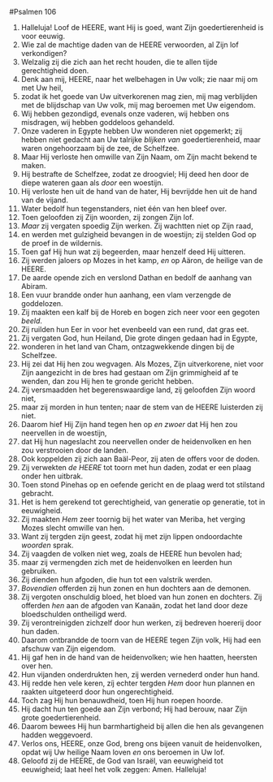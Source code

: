 #Psalmen 106
1. Halleluja! Loof de HEERE, want Hij is goed, want Zijn goedertierenheid is voor eeuwig. 
2. Wie zal de machtige daden van de HEERE verwoorden, al Zijn lof verkondigen? 
3. Welzalig zij die zich aan het recht houden, die te allen tijde gerechtigheid doen. 
4. Denk aan mij, HEERE, naar het welbehagen in Uw volk; zie naar mij om met Uw heil, 
5. zodat ik het goede van Uw uitverkorenen mag zien, mij mag verblijden met de blijdschap van Uw volk, mij mag beroemen met Uw eigendom. 
6. Wij hebben gezondigd, evenals onze vaderen, wij hebben ons misdragen, wij hebben goddeloos gehandeld. 
7. Onze vaderen in Egypte hebben Uw wonderen niet opgemerkt; zij hebben niet gedacht aan Uw talrijke *blijken van* goedertierenheid, maar waren ongehoorzaam bij de zee, de Schelfzee. 
8. Maar Hij verloste hen omwille van Zijn Naam, om Zijn macht bekend te maken. 
9. Hij bestrafte de Schelfzee, zodat ze droogviel; Hij deed hen door de diepe wateren gaan als *door* een woestijn. 
10. Hij verloste hen uit de hand van de hater, Hij bevrijdde hen uit de hand van de vijand. 
11. Water bedolf hun tegenstanders, niet één van hen bleef over. 
12. Toen geloofden zij Zijn woorden, zij zongen Zijn lof. 
13. *Maar* zij vergaten spoedig Zijn werken. Zij wachtten niet op Zijn raad, 
14. en werden met gulzigheid bevangen in de woestijn; zij stelden God op de proef in de wildernis. 
15. Toen gaf Hij hun wat zij begeerden, maar henzelf deed Hij uitteren. 
16. Zij werden jaloers op Mozes in het kamp, *en* op Aäron, de heilige van de HEERE. 
17. De aarde opende zich en verslond Dathan en bedolf de aanhang van Abiram. 
18. Een vuur brandde onder hun aanhang, een vlam verzengde de goddelozen. 
19. Zij maakten een kalf bij de Horeb en bogen zich neer voor een gegoten *beeld*. 
20. Zij ruilden hun Eer in voor het evenbeeld van een rund, dat gras eet. 
21. Zij vergaten God, hun Heiland, Die grote dingen gedaan had in Egypte, 
22. wonderen in het land van Cham, ontzagwekkende dingen bij de Schelfzee. 
23. Hij zei dat Hij hen zou wegvagen. Als Mozes, Zijn uitverkorene, niet voor Zijn aangezicht in de bres had gestaan om Zijn grimmigheid af te wenden, dan zou Hij hen te gronde gericht hebben. 
24. Zij versmaadden het begerenswaardige land, zij geloofden Zijn woord niet, 
25. maar zij morden in hun tenten; naar de stem van de HEERE luisterden zij niet. 
26. Daarom hief Hij Zijn hand tegen hen op *en zwoer* dat Hij hen zou neervellen in de woestijn, 
27. dat Hij hun nageslacht zou neervellen onder de heidenvolken en hen zou verstrooien door de landen. 
28. Ook koppelden zij zich aan Baäl-Peor, zij aten de offers voor de doden. 
29. Zij verwekten *de HEERE* tot toorn met hun daden, zodat er een plaag onder hen uitbrak. 
30. Toen stond Pinehas op en oefende gericht en de plaag werd tot stilstand gebracht. 
31. Het is hem gerekend tot gerechtigheid, van generatie op generatie, tot in eeuwigheid. 
32. Zij maakten *Hem* zeer toornig bij het water van Meriba, het verging Mozes slecht omwille van hen. 
33. Want zij tergden zijn geest, zodat hij met zijn lippen ondoordachte *woorden* sprak. 
34. Zij vaagden de volken niet weg, zoals de HEERE hun bevolen had; 
35. maar zij vermengden zich met de heidenvolken en leerden hun gebruiken. 
36. Zij dienden hun afgoden, die hun tot een valstrik werden. 
37. *Bovendien* offerden zij hun zonen en hun dochters aan de demonen. 
38. Zij vergoten onschuldig bloed, het bloed van hun zonen en dochters. Zij offerden *hen* aan de afgoden van Kanaän, zodat het land door deze bloedschulden ontheiligd werd. 
39. Zij verontreinigden zichzelf door hun werken, zij bedreven hoererij door hun daden. 
40. Daarom ontbrandde de toorn van de HEERE tegen Zijn volk, Hij had een afschuw van Zijn eigendom. 
41. Hij gaf hen in de hand van de heidenvolken; wie hen haatten, heersten over hen. 
42. Hun vijanden onderdrukten hen, zij werden vernederd onder hun hand. 
43. Hij redde hen vele keren, zíj echter tergden *Hem* door hun plannen en raakten uitgeteerd door hun ongerechtigheid. 
44. Toch zag Hij hun benauwdheid, toen Hij hun roepen hoorde. 
45. Hij dacht hun ten goede aan Zijn verbond; Hij had berouw, naar Zijn grote goedertierenheid. 
46. Daarom bewees Hij hun barmhartigheid bij allen die hen als gevangenen hadden weggevoerd. 
47. Verlos ons, HEERE, onze God, breng ons bijeen vanuit de heidenvolken, opdat wij Uw heilige Naam loven *en* ons beroemen in Uw lof. 
48. Geloofd zij de HEERE, de God van Israël, van eeuwigheid tot eeuwigheid; laat heel het volk zeggen: Amen. Halleluja!

